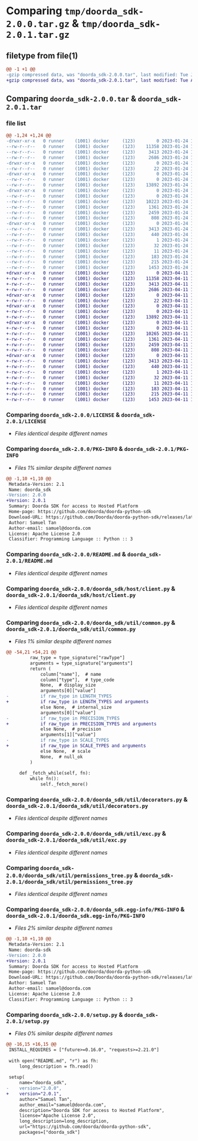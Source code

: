# Comparing `tmp/doorda_sdk-2.0.0.tar.gz` & `tmp/doorda_sdk-2.0.1.tar.gz`

## filetype from file(1)

```diff
@@ -1 +1 @@
-gzip compressed data, was "doorda_sdk-2.0.0.tar", last modified: Tue Jan 24 13:10:08 2023, max compression
+gzip compressed data, was "doorda_sdk-2.0.1.tar", last modified: Tue Apr 11 17:28:59 2023, max compression
```

## Comparing `doorda_sdk-2.0.0.tar` & `doorda_sdk-2.0.1.tar`

### file list

```diff
@@ -1,24 +1,24 @@
-drwxr-xr-x   0 runner    (1001) docker     (123)        0 2023-01-24 13:10:08.408228 doorda_sdk-2.0.0/
--rw-r--r--   0 runner    (1001) docker     (123)    11358 2023-01-24 13:09:58.000000 doorda_sdk-2.0.0/LICENSE
--rw-r--r--   0 runner    (1001) docker     (123)     3413 2023-01-24 13:10:08.408228 doorda_sdk-2.0.0/PKG-INFO
--rw-r--r--   0 runner    (1001) docker     (123)     2686 2023-01-24 13:09:58.000000 doorda_sdk-2.0.0/README.md
-drwxr-xr-x   0 runner    (1001) docker     (123)        0 2023-01-24 13:10:08.404228 doorda_sdk-2.0.0/doorda_sdk/
--rw-r--r--   0 runner    (1001) docker     (123)       22 2023-01-24 13:09:58.000000 doorda_sdk-2.0.0/doorda_sdk/__init__.py
-drwxr-xr-x   0 runner    (1001) docker     (123)        0 2023-01-24 13:10:08.404228 doorda_sdk-2.0.0/doorda_sdk/host/
--rw-r--r--   0 runner    (1001) docker     (123)        0 2023-01-24 13:09:58.000000 doorda_sdk-2.0.0/doorda_sdk/host/__init__.py
--rw-r--r--   0 runner    (1001) docker     (123)    13892 2023-01-24 13:09:58.000000 doorda_sdk-2.0.0/doorda_sdk/host/client.py
-drwxr-xr-x   0 runner    (1001) docker     (123)        0 2023-01-24 13:10:08.408228 doorda_sdk-2.0.0/doorda_sdk/util/
--rw-r--r--   0 runner    (1001) docker     (123)        0 2023-01-24 13:09:58.000000 doorda_sdk-2.0.0/doorda_sdk/util/__init__.py
--rw-r--r--   0 runner    (1001) docker     (123)    10223 2023-01-24 13:09:58.000000 doorda_sdk-2.0.0/doorda_sdk/util/common.py
--rw-r--r--   0 runner    (1001) docker     (123)     1361 2023-01-24 13:09:58.000000 doorda_sdk-2.0.0/doorda_sdk/util/decorators.py
--rw-r--r--   0 runner    (1001) docker     (123)     2459 2023-01-24 13:09:58.000000 doorda_sdk-2.0.0/doorda_sdk/util/exc.py
--rw-r--r--   0 runner    (1001) docker     (123)      808 2023-01-24 13:09:58.000000 doorda_sdk-2.0.0/doorda_sdk/util/permissions_tree.py
-drwxr-xr-x   0 runner    (1001) docker     (123)        0 2023-01-24 13:10:08.404228 doorda_sdk-2.0.0/doorda_sdk.egg-info/
--rw-r--r--   0 runner    (1001) docker     (123)     3413 2023-01-24 13:10:08.000000 doorda_sdk-2.0.0/doorda_sdk.egg-info/PKG-INFO
--rw-r--r--   0 runner    (1001) docker     (123)      440 2023-01-24 13:10:08.000000 doorda_sdk-2.0.0/doorda_sdk.egg-info/SOURCES.txt
--rw-r--r--   0 runner    (1001) docker     (123)        1 2023-01-24 13:10:08.000000 doorda_sdk-2.0.0/doorda_sdk.egg-info/dependency_links.txt
--rw-r--r--   0 runner    (1001) docker     (123)       32 2023-01-24 13:10:08.000000 doorda_sdk-2.0.0/doorda_sdk.egg-info/requires.txt
--rw-r--r--   0 runner    (1001) docker     (123)       11 2023-01-24 13:10:08.000000 doorda_sdk-2.0.0/doorda_sdk.egg-info/top_level.txt
--rw-r--r--   0 runner    (1001) docker     (123)      183 2023-01-24 13:09:58.000000 doorda_sdk-2.0.0/pyproject.toml
--rw-r--r--   0 runner    (1001) docker     (123)      215 2023-01-24 13:10:08.408228 doorda_sdk-2.0.0/setup.cfg
--rw-r--r--   0 runner    (1001) docker     (123)     1453 2023-01-24 13:09:58.000000 doorda_sdk-2.0.0/setup.py
+drwxr-xr-x   0 runner    (1001) docker     (123)        0 2023-04-11 17:28:59.585124 doorda_sdk-2.0.1/
+-rw-r--r--   0 runner    (1001) docker     (123)    11358 2023-04-11 17:28:48.000000 doorda_sdk-2.0.1/LICENSE
+-rw-r--r--   0 runner    (1001) docker     (123)     3413 2023-04-11 17:28:59.585124 doorda_sdk-2.0.1/PKG-INFO
+-rw-r--r--   0 runner    (1001) docker     (123)     2686 2023-04-11 17:28:48.000000 doorda_sdk-2.0.1/README.md
+drwxr-xr-x   0 runner    (1001) docker     (123)        0 2023-04-11 17:28:59.581124 doorda_sdk-2.0.1/doorda_sdk/
+-rw-r--r--   0 runner    (1001) docker     (123)       22 2023-04-11 17:28:48.000000 doorda_sdk-2.0.1/doorda_sdk/__init__.py
+drwxr-xr-x   0 runner    (1001) docker     (123)        0 2023-04-11 17:28:59.581124 doorda_sdk-2.0.1/doorda_sdk/host/
+-rw-r--r--   0 runner    (1001) docker     (123)        0 2023-04-11 17:28:48.000000 doorda_sdk-2.0.1/doorda_sdk/host/__init__.py
+-rw-r--r--   0 runner    (1001) docker     (123)    13892 2023-04-11 17:28:48.000000 doorda_sdk-2.0.1/doorda_sdk/host/client.py
+drwxr-xr-x   0 runner    (1001) docker     (123)        0 2023-04-11 17:28:59.585124 doorda_sdk-2.0.1/doorda_sdk/util/
+-rw-r--r--   0 runner    (1001) docker     (123)        0 2023-04-11 17:28:48.000000 doorda_sdk-2.0.1/doorda_sdk/util/__init__.py
+-rw-r--r--   0 runner    (1001) docker     (123)    10265 2023-04-11 17:28:48.000000 doorda_sdk-2.0.1/doorda_sdk/util/common.py
+-rw-r--r--   0 runner    (1001) docker     (123)     1361 2023-04-11 17:28:48.000000 doorda_sdk-2.0.1/doorda_sdk/util/decorators.py
+-rw-r--r--   0 runner    (1001) docker     (123)     2459 2023-04-11 17:28:48.000000 doorda_sdk-2.0.1/doorda_sdk/util/exc.py
+-rw-r--r--   0 runner    (1001) docker     (123)      808 2023-04-11 17:28:48.000000 doorda_sdk-2.0.1/doorda_sdk/util/permissions_tree.py
+drwxr-xr-x   0 runner    (1001) docker     (123)        0 2023-04-11 17:28:59.581124 doorda_sdk-2.0.1/doorda_sdk.egg-info/
+-rw-r--r--   0 runner    (1001) docker     (123)     3413 2023-04-11 17:28:59.000000 doorda_sdk-2.0.1/doorda_sdk.egg-info/PKG-INFO
+-rw-r--r--   0 runner    (1001) docker     (123)      440 2023-04-11 17:28:59.000000 doorda_sdk-2.0.1/doorda_sdk.egg-info/SOURCES.txt
+-rw-r--r--   0 runner    (1001) docker     (123)        1 2023-04-11 17:28:59.000000 doorda_sdk-2.0.1/doorda_sdk.egg-info/dependency_links.txt
+-rw-r--r--   0 runner    (1001) docker     (123)       32 2023-04-11 17:28:59.000000 doorda_sdk-2.0.1/doorda_sdk.egg-info/requires.txt
+-rw-r--r--   0 runner    (1001) docker     (123)       11 2023-04-11 17:28:59.000000 doorda_sdk-2.0.1/doorda_sdk.egg-info/top_level.txt
+-rw-r--r--   0 runner    (1001) docker     (123)      183 2023-04-11 17:28:48.000000 doorda_sdk-2.0.1/pyproject.toml
+-rw-r--r--   0 runner    (1001) docker     (123)      215 2023-04-11 17:28:59.585124 doorda_sdk-2.0.1/setup.cfg
+-rw-r--r--   0 runner    (1001) docker     (123)     1453 2023-04-11 17:28:48.000000 doorda_sdk-2.0.1/setup.py
```

### Comparing `doorda_sdk-2.0.0/LICENSE` & `doorda_sdk-2.0.1/LICENSE`

 * *Files identical despite different names*

### Comparing `doorda_sdk-2.0.0/PKG-INFO` & `doorda_sdk-2.0.1/PKG-INFO`

 * *Files 1% similar despite different names*

```diff
@@ -1,10 +1,10 @@
 Metadata-Version: 2.1
 Name: doorda_sdk
-Version: 2.0.0
+Version: 2.0.1
 Summary: Doorda SDK for access to Hosted Platform
 Home-page: https://github.com/doorda/doorda-python-sdk
 Download-URL: https://github.com/Doorda/doorda-python-sdk/releases/latest
 Author: Samuel Tan
 Author-email: samuel@doorda.com
 License: Apache License 2.0
 Classifier: Programming Language :: Python :: 3
```

### Comparing `doorda_sdk-2.0.0/README.md` & `doorda_sdk-2.0.1/README.md`

 * *Files identical despite different names*

### Comparing `doorda_sdk-2.0.0/doorda_sdk/host/client.py` & `doorda_sdk-2.0.1/doorda_sdk/host/client.py`

 * *Files identical despite different names*

### Comparing `doorda_sdk-2.0.0/doorda_sdk/util/common.py` & `doorda_sdk-2.0.1/doorda_sdk/util/common.py`

 * *Files 1% similar despite different names*

```diff
@@ -54,21 +54,21 @@
         raw_type = type_signature["rawType"]
         arguments = type_signature["arguments"]
         return (
             column["name"],  # name
             column["type"],  # type_code
             None,  # display_size
             arguments[0]["value"]
-            if raw_type in LENGTH_TYPES
+            if raw_type in LENGTH_TYPES and arguments
             else None,  # internal_size
             arguments[0]["value"]
-            if raw_type in PRECISION_TYPES
+            if raw_type in PRECISION_TYPES and arguments
             else None,  # precision
             arguments[1]["value"]
-            if raw_type in SCALE_TYPES
+            if raw_type in SCALE_TYPES and arguments
             else None,  # scale
             None,  # null_ok
         )
 
     def _fetch_while(self, fn):
         while fn():
             self._fetch_more()
```

### Comparing `doorda_sdk-2.0.0/doorda_sdk/util/decorators.py` & `doorda_sdk-2.0.1/doorda_sdk/util/decorators.py`

 * *Files identical despite different names*

### Comparing `doorda_sdk-2.0.0/doorda_sdk/util/exc.py` & `doorda_sdk-2.0.1/doorda_sdk/util/exc.py`

 * *Files identical despite different names*

### Comparing `doorda_sdk-2.0.0/doorda_sdk/util/permissions_tree.py` & `doorda_sdk-2.0.1/doorda_sdk/util/permissions_tree.py`

 * *Files identical despite different names*

### Comparing `doorda_sdk-2.0.0/doorda_sdk.egg-info/PKG-INFO` & `doorda_sdk-2.0.1/doorda_sdk.egg-info/PKG-INFO`

 * *Files 2% similar despite different names*

```diff
@@ -1,10 +1,10 @@
 Metadata-Version: 2.1
 Name: doorda-sdk
-Version: 2.0.0
+Version: 2.0.1
 Summary: Doorda SDK for access to Hosted Platform
 Home-page: https://github.com/doorda/doorda-python-sdk
 Download-URL: https://github.com/Doorda/doorda-python-sdk/releases/latest
 Author: Samuel Tan
 Author-email: samuel@doorda.com
 License: Apache License 2.0
 Classifier: Programming Language :: Python :: 3
```

### Comparing `doorda_sdk-2.0.0/setup.py` & `doorda_sdk-2.0.1/setup.py`

 * *Files 0% similar despite different names*

```diff
@@ -16,15 +16,15 @@
 INSTALL_REQUIRES = ["future>=0.16.0", "requests>=2.21.0"]
 
 with open("README.md", "r") as fh:
     long_description = fh.read()
 
 setup(
     name="doorda_sdk",
-    version="2.0.0",
+    version="2.0.1",
     author="Samuel Tan",
     author_email="samuel@doorda.com",
     description="Doorda SDK for access to Hosted Platform",
     license="Apache License 2.0",
     long_description=long_description,
     url="https://github.com/doorda/doorda-python-sdk",
     packages=["doorda_sdk"]
```

